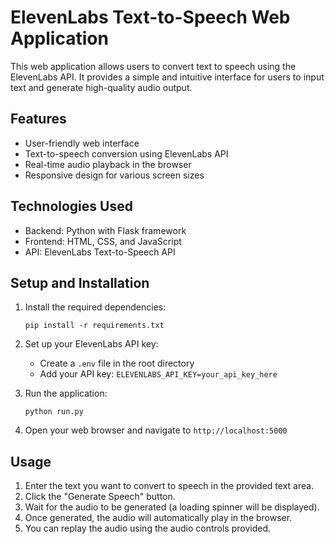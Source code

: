 # ElevenLabs Text-to-Speech Web Application

This web application allows users to convert text to speech using the ElevenLabs API. It provides a simple and intuitive interface for users to input text and generate high-quality audio output.

## Features

- User-friendly web interface
- Text-to-speech conversion using ElevenLabs API
- Real-time audio playback in the browser
- Responsive design for various screen sizes

## Technologies Used

- Backend: Python with Flask framework
- Frontend: HTML, CSS, and JavaScript
- API: ElevenLabs Text-to-Speech API

## Setup and Installation

1. Install the required dependencies:
   ```
   pip install -r requirements.txt
   ```

2. Set up your ElevenLabs API key:
   - Create a `.env` file in the root directory
   - Add your API key: `ELEVENLABS_API_KEY=your_api_key_here`

3. Run the application:
   ```
   python run.py
   ```

4. Open your web browser and navigate to `http://localhost:5000`

## Usage

1. Enter the text you want to convert to speech in the provided text area.
2. Click the "Generate Speech" button.
3. Wait for the audio to be generated (a loading spinner will be displayed).
4. Once generated, the audio will automatically play in the browser.
5. You can replay the audio using the audio controls provided.